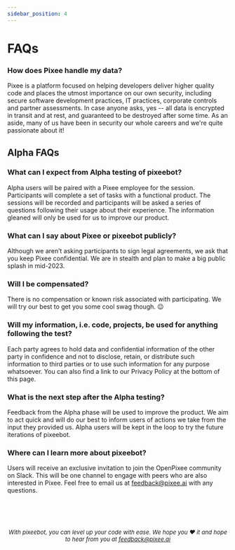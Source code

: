 ```yaml
---
sidebar_position: 4
---
```


# FAQs

### How does Pixee handle my data?
Pixee is a platform focused on helping developers deliver higher quality code and places the utmost importance on our own security, including secure software development practices, IT practices, corporate controls and partner assessments. In case anyone asks, yes -- all data is encrypted in transit and at rest, and guaranteed to be destroyed after some time. As an aside, many of us have been in security our whole careers and we're quite passionate about it!

## Alpha FAQs

### What can I expect from Alpha testing of pixeebot?
Alpha users will be paired with a Pixee employee for the session. Participants will complete a set of tasks with a functional product. The sessions will be recorded and participants will be asked a series of questions following their usage about their experience. The information gleaned will only be used for us to improve our product.

### What can I say about Pixee or pixeebot publicly?
Although we aren’t asking participants to sign legal agreements, we ask that you keep Pixee confidential. We are in stealth and plan to make a big public splash in mid-2023.

### Will I be compensated?
There is no compensation or known risk associated with participating. We will try our best to get you some cool swag though. :wink:

### Will my information, i.e. code, projects, be used for anything following the test?
Each party agrees to hold data and confidential information of the other party in confidence and not to disclose, retain, or distribute such information to third parties or to use such information for any purpose whatsoever. You can also find a link to our Privacy Policy at the bottom of this page.

### What is the next step after the Alpha testing?
Feedback from the Alpha phase will be used to improve the product. We aim to act quick and will do our best to inform users of actions we take from the input they provided us. Alpha users will be kept in the loop to try the future iterations of pixeebot.

### Where can I learn more about pixeebot?
Users will receive an exclusive invitation to join the OpenPixee community on Slack. This will be one channel to engage with peers who are also interested in Pixee. Feel free to email us at feedback@pixee.ai with any questions.


<br/><br/><br/>

<font size="2">

*<p align="center">With pixeebot, you can level up your code with ease. We hope you :heart: it and hope to hear from you at feedback@pixee.ai</p>*
</font>
